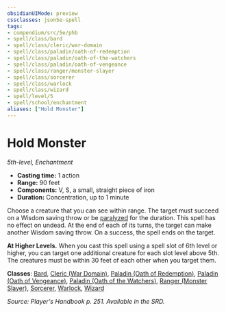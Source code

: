```yaml
---
obsidianUIMode: preview
cssclasses: json5e-spell
tags:
- compendium/src/5e/phb
- spell/class/bard
- spell/class/cleric/war-domain
- spell/class/paladin/oath-of-redemption
- spell/class/paladin/oath-of-the-watchers
- spell/class/paladin/oath-of-vengeance
- spell/class/ranger/monster-slayer
- spell/class/sorcerer
- spell/class/warlock
- spell/class/wizard
- spell/level/5
- spell/school/enchantment
aliases: ["Hold Monster"]
---
```

# Hold Monster
*5th-level, Enchantment*  

- **Casting time:** 1 action
- **Range:** 90 feet
- **Components:** V, S, a small, straight piece of iron
- **Duration:** Concentration, up to 1 minute

Choose a creature that you can see within range. The target must succeed on a Wisdom saving throw or be [paralyzed](5E2014官方资源/规则/conditions.md#paralyzed) for the duration. This spell has no effect on undead. At the end of each of its turns, the target can make another Wisdom saving throw. On a success, the spell ends on the target.

**At Higher Levels.** When you cast this spell using a spell slot of 6th level or higher, you can target one additional creature for each slot level above 5th. The creatures must be within 30 feet of each other when you target them.

**Classes**: [Bard](5E2014官方资源/classes/bard.md), [Cleric (War Domain)](5E2014官方资源/classes/cleric-war-domain.md), [Paladin (Oath of Redemption)](5E2014官方资源/classes/paladin-oath-of-redemption-xge.md), [Paladin (Oath of Vengeance)](5E2014官方资源/classes/paladin-oath-of-vengeance.md), [Paladin (Oath of the Watchers)](5E2014官方资源/classes/paladin-oath-of-the-watchers-tce.md), [Ranger (Monster Slayer)](5E2014官方资源/classes/ranger-monster-slayer-xge.md), [Sorcerer](5E2014官方资源/classes/sorcerer.md), [Warlock](5E2014官方资源/classes/warlock.md), [Wizard](5E2014官方资源/classes/wizard.md)

*Source: Player's Handbook p. 251. Available in the SRD.*
